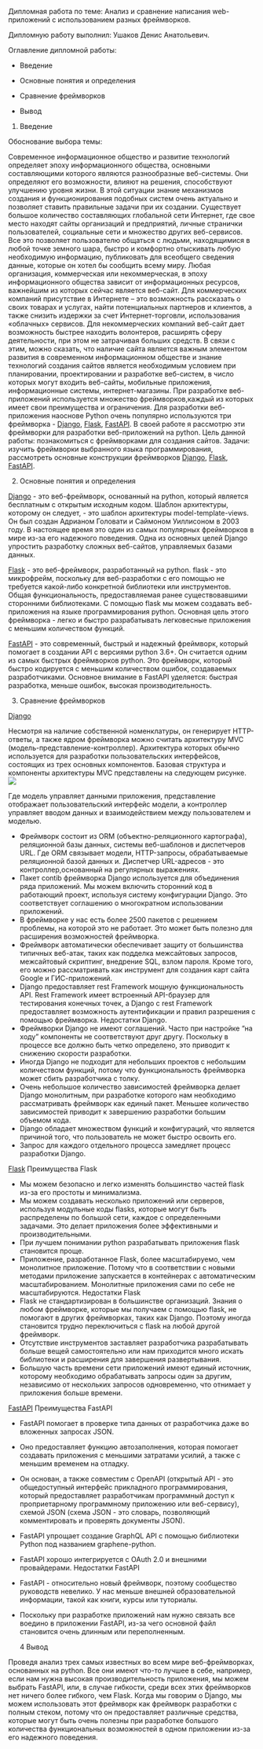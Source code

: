 Дипломная работа по теме:
Анализ и сравнение написания web-приложений с использованием разных фреймворков.



Дипломную работу выполнил: Ушаков Денис Анатольевич.



Оглавление дипломной работы:

- Введение

- Основные понятия и определения

- Сравнение фреймворков

- Вывод


1.	Введение
	
Обоснование выбора темы:

Современное информационное общество и развитие технологий определяет эпоху информационного общества, основными составляющими которого являются разнообразные веб-системы.  Они определяют его возможности, влияют на решения, способствуют улучшению уровня жизни. В этой ситуации знание механизмов создания и функционирования подобных систем очень актуально и позволяет ставить правильные задачи при их создании.
Существует большое количество составляющих глобальной сети Интернет, где свое место находят сайты организаций и предприятий, личные странички пользователей, социальные сети и множество других веб-сервисов. Все это позволяет пользователю общаться с людьми, находящимися в любой точке земного шара, быстро и комфортно отыскивать любую необходимую информацию, публиковать для всеобщего сведения данные, которые он хотел бы сообщить всему миру.
Любая организация, коммерческая или некоммерческая, в эпоху информационного общества зависит от информационных ресурсов, важнейшим из которых сейчас является веб-сайт. Для коммерческих компаний присутствие в Интернете – это возможность рассказать о своих товарах и услугах, найти потенциальных партнеров и клиентов, а также снизить издержки за счет Интернет-торговли, использования «облачных» сервисов. Для некоммерческих компаний веб-сайт дает возможность быстрее находить волонтеров, расширять сферу деятельности, при этом не затрачивая больших средств.
В связи с этим, можно сказать, что наличие сайта является важным элементом развития в современном информационном обществе и знание технологий создания сайтов является необходимым условием при планировании, проектировании и разработке веб-систем, в число которых  могут входить веб-сайты, мобильные приложения, информационные системы, интернет-магазины. 
При разработке веб-приложений используется множество фреймворков,каждый из которых имеет свои преимущества и ограничения. Для разработки веб-приложения наоснове Python очень популярно используются три фреймворка - <a href= "https://github.com/den021912/Diploma/tree/main/Django_project" target="_blank">Django</a>, <a href= "https://github.com/den021912/Diploma/tree/main/Flask_project" target="_blank">Flask</a>, <a href= "https://github.com/den021912/Diploma/tree/main/FastAPI" target="_blank">FastAPI</a>. В своей работе я рассмотрю эти фреймворки для разработки веб-приложений на python.
Цель данной работы: познакомиться с фреймворками для создания сайтов. 
Задачи:  изучить фреймворки выбранного языка программирования,  рассмотреть основные конструкции фреймворков <a href= "https://github.com/den021912/Diploma/tree/main/Django_project" target="_blank">Django</a>, <a href= "https://github.com/den021912/Diploma/tree/main/Flask_project" target="_blank">Flask</a>, <a href= "https://github.com/den021912/Diploma/tree/main/FastAPI" target="_blank">FastAPI</a>. 

2. Основные понятия и определения

<a href= "https://github.com/den021912/Diploma/tree/main/Django_project" target="_blank">Django</a> - это веб-фреймворк, основанный на python, который является бесплатным с открытым исходным кодом. Шаблон архитектуры, которому он следует, - это шаблон архитектуры model-template-views. Он был создан Адрианом Головати и Саймоном Уиллисоном в 2003 году. В настоящее время это один из самых популярных фреймворков в мире из-за его надежного поведения. Одна из основных целей Django упростить разработку сложных веб-сайтов, управляемых базами данных.

<a href= "https://github.com/den021912/Diploma/tree/main/Flask_project" target="_blank">Flask</a> - это веб-фреймворк, разработанный на python. flask - это микрофрейм, поскольку для веб-разработки с его помощью не требуется какой-либо конкретной библиотеки или инструментов. Общая функциональность, предоставляемая ранее существовавшими сторонними библиотеками. С помощью flask мы можем создавать веб-приложения на языке программирования python. Основная цель этого фреймворка - легко и быстро разрабатывать легковесные приложения с меньшим количеством функций.

<a href= "https://github.com/den021912/Diploma/tree/main/FastAPI" target="_blank">FastAPI</a> - это современный, быстрый и надежный фреймворк, который помогает в создании API с версиями python 3.6+. Он считается одним из самых быстрых фреймворков python. Это фреймворк, который быстро кодируется с меньшим количеством ошибок, создаваемых разработчиками. Основное внимание в FastAPI уделяется: быстрая разработка, меньше ошибок, высокая производительность.

3. Сравнение фреймворков

<a href= "https://github.com/den021912/Diploma/tree/main/Django_project" target="_blank">Django</a>

Несмотря на наличие собственной номенклатуры, он генерирует HTTP-ответы, а также ядром фреймворка можно считать архитектуру MVC (модель-представление-контроллер). Архитектура которых обычно используется для разработки пользовательских интерфейсов, состоящих из трех основных компонентов. Базовая структура и компоненты архитектуры MVC представлены на следующем рисунке. <img src="https://analyticsindiamag.com/wp-content/uploads/2021/09/image-144.png"/>

Где модель управляет данными приложения, представление отображает пользовательский интерфейс модели, а контроллер управляет вводом данных и взаимодействием между пользователем и моделью.
* Фреймворк состоит из ORM (объектно-реляционного картографа), реляционной базы данных, системы веб-шаблонов и диспетчеров URL. Где ORM связывает модели, HTTP-запросы, обрабатываемые реляционной базой данных и. Диспетчер URL-адресов - это контроллер,основанный на регулярных выражениях.
* Пакет contib фреймворка Django используется для объединения ряда приложений. Мы можем включить сторонний код в работающий проект, используя систему конфигурации Django. Это соответствует соглашению о многократном использовании приложений.
* В фреймворке у нас есть более 2500 пакетов с решением проблемы, на которой это не работает. Это может быть полезно для расширения возможностей фреймворка.
* Фреймворк автоматически обеспечивает защиту от большинства типичных веб-атак, таких как подделка межсайтовых запросов, межсайтовый скриптинг, внедрение SQL, взлом пароля. Кроме того, его можно рассматривать как инструмент для создания карт сайта Google и ГИС-приложений.
* Django предоставляет rest Framework мощную функциональность API. Rest Framework имеет встроенный API-браузер для тестирования конечных точек, а Django с rest Framework предоставляет возможность аутентификации и правил разрешения с помощью фреймворка.
Недостатки Django.
* Фреймворки Django не имеют соглашений. Часто при настройке “на ходу” компоненты не соответствуют друг другу. Поскольку в процессе все должно быть четко определено, это приводит к снижению скорости разработки.
* Иногда Django не подходит для небольших проектов с небольшим количеством функций, потому что функциональность фреймворка может сбить разработчика с толку.
* Очень небольшое количество зависимостей фреймворка делает Django монолитным, при разработке которого нам необходимо рассматривать фреймворк как единый пакет. Меньшее количество зависимостей приводит к завершению разработки большим объемом кода.
* Django обладает множеством функций и конфигураций, что является причиной того, что пользователь не может быстро освоить его.
* Запрос для каждого отдельного процесса замедляет процесс разработки Django.

<a href= "https://github.com/den021912/Diploma/tree/main/Flask_project" target="_blank">Flask</a>
Преимущества Flask
* Мы можем безопасно и легко изменять большинство частей flask из-за его простоты и минимализма.
* Мы можем создавать несколько приложений или серверов, используя модульные коды flasks, которые могут быть распределены по большой сети, каждое с определенными задачами. Это делает приложения более эффективными и производительными.
*  При лучшем понимании python разрабатывать приложения flask становится проще.
*  Приложение, разработанное Flask, более масштабируемо, чем монолитное приложение. Потому что в соответствии с новыми методами приложение запускается в контейнерах с автоматическим масштабированием. Монолитные приложения сами по себе не масштабируются.
Недостатки Flask
* Flask не стандартизирован в большинстве организаций. Знания о любом фреймворке, которые мы получаем с помощью flask, не помогают в других фреймворках, таких как Django. Поэтому иногда становится трудно переключиться с flask на любой другой фреймворк.
* Отсутствие инструментов заставляет разработчика разрабатывать больше вещей самостоятельно или нам приходится много искать библиотеки и расширения для завершения развертывания.
*  Большую часть времени сети приложений имеют единый источник, которому необходимо обрабатывать запросы один за другим, независимо от нескольких запросов одновременно, что отнимает у приложения больше времени.

<a href= "https://github.com/den021912/Diploma/tree/main/FastAPI" target="_blank">FastAPI</a>
Преимущества FastAPI
* FastAPI помогает в проверке типа данных от разработчика даже во вложенных запросах JSON.
* Оно предоставляет функцию автозаполнения, которая помогает создавать приложения с меньшими затратами усилий, а также с меньшим временем на отладку.
* Он основан, а также совместим с OpenAPI (открытый API - это общедоступный интерфейс прикладного программирования, который предоставляет разработчикам программный доступ к проприетарному программному приложению или веб-сервису), схемой JSON (схема JSON - это словарь, позволяющий комментировать и проверять документы JSON).
* FastAPI упрощает создание GraphQL API с помощью библиотеки Python под названием graphene-python.
* FastAPI хорошо интегрируется с OAuth 2.0 и внешними провайдерами.
Недостатки FastAPI
* FastAPI - относительно новый фреймворк, поэтому сообщество руководств невелико. У нас меньше внешней образовательной информации, такой как книги, курсы или туториалы.
* Поскольку при разработке приложений нам нужно связать все воедино в приложении FastAPI, из-за чего основной файл становится очень длинным или переполненным.

  4 Вывод
  
Проведя анализ трех самых известных во всем мире веб-фреймворках, основанных на python. Все они имеют что-то лучшее в себе, например, если нам нужна высокая производительность приложения, мы можем выбрать FastAPI, или, в случае гибкости, среди всех этих фреймворков нет ничего более гибкого, чем Flask. Когда мы говорим о Django, мы можем использовать этот фреймворк как фреймворк разработки с полным стеком, потому что он предоставляет различные средства, которые могут быть очень полезны при разработке большого количества функциональных возможностей в одном приложении из-за его надежного поведения.
